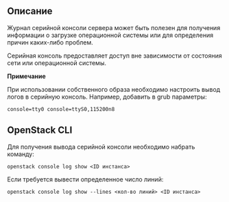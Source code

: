 Описание
--------

Журнал серийной консоли сервера может быть полезен для получения информации о загрузке операционной системы или для определения причин каких-либо проблем.

Серийная консоль предоставляет доступ вне зависимости от состояния сети или операционной системы.

**Примечание**

При использовании собственного образа необходимо настроить вывод логов в серийную консоль. Например, добавить в grub параметры:

```
console=tty0 console=ttyS0,115200n8
```

OpenStack CLI
-------------

Для получения вывода серийной консоли необходимо набрать команду:

```
openstack console log show <ID инстанса>
```

Если требуется вывести определенное число линий:

```
openstack console log show --lines <кол-во линий> <ID инстанса>
```